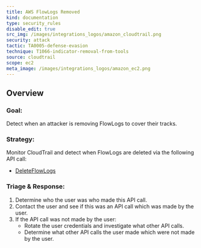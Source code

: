 ```yaml
---
title: AWS FlowLogs Removed
kind: documentation
type: security_rules
disable_edit: true
src_img: /images/integrations_logos/amazon_cloudtrail.png
security: attack
tactic: TA0005-defense-evasion
technique: T1066-indicator-removal-from-tools
source: cloudtrail
scope: ec2
meta_image: /images/integrations_logos/amazon_ec2.png
---
```


## Overview

### **Goal:**
Detect when an attacker is removing FlowLogs to cover their tracks.

### **Strategy:**
Monitor CloudTrail and detect when FlowLogs are deleted via the following API call:

* [DeleteFlowLogs][1]

### **Triage & Response:**
1. Determine who the user was who made this API call.
2. Contact the user and see if this was an API call which was made by the user.
3. If the API call was not made by the user:
   * Rotate the user credentials and investigate what other API calls.
   * Determine what other API calls the user made which were not made by the user.

[1]: https://docs.aws.amazon.com/AWSEC2/latest/APIReference/API_DeleteFlowLogs.html
